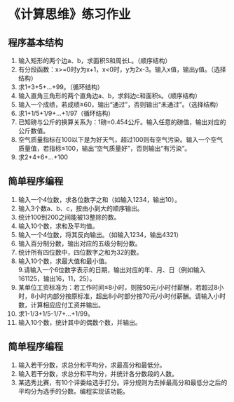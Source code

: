 # 《计算思维》练习作业

## 程序基本结构

1. 输入矩形的两个边a、b，求面积S和周长L。（顺序结构）  
2. 有分段函数：x>=0时y为x+1，x<0时，y为2x-3。输入x值，输出y值。（选择结构）  
3. 求1+3+5+…+99。（循环结构）  
4. 输入直角三角形的两个直角边a、b，求斜边c和面积s。（顺序结构）  
5. 输入一个成绩，若成绩≥60，输出“通过”，否则输出“未通过”。（选择结构）  
6. 求1+1/5+1/9+…+1/97（循环结构）  
7. 已知磅与公斤的换算关系为：1磅=0.454公斤。输入任意的磅值，输出对应的公斤数值。  
8. 空气质量指标在100以下是为好天气，超过100则有空气污染。输入一个空气质量值，若指标≤100，输出“空气质量好”，否则输出“有污染”。  
9. 求2+4+6+…+100  

## 简单程序编程

1. 输入一个4位数，求各位数字之和（如输入1234，输出10）。  
2. 输入3个数a、b、c，按由小到大的顺序输出。  
3. 统计100到200之间能被13整除的数。  
4. 输入10个数，求和及平均值。  
5. 输入一个4位数，将其反向输出。（如输入1234，输出4321）  
6. 输入百分制分数，输出对应的五级分制分数。  
7. 统计所有四位数中，四位数字之和为32的数。  
8. 输入10个数，求最大值和最小值。  
9.请输入一个6位数字表示的日期，输出对应的年、月、日（例如输入161125，输出16，11，25）。  
10. 某单位工资标准为：若工作时间≤8小时，则按50元/小时付薪酬，若超过8小时，8小时内部分按原标准，超出8小时部分按70元/小时付薪酬。请输入小时数，计算相应应付工资并输出。  
11. 求1-1/3+1/5-1/7+…+1/99。  
12. 输入10个数，统计其中的偶数个数，并输出。  

## 简单程序编程

1. 输入若干分数，求总分和平均分，求最高分和最低分。  
2. 输入若干分数，求总分和平均分，并统计各分数段的人数。  
3. 某选秀比赛，有10个评委给选手打分。评分规则为去掉最高分和最低分之后的平均分为选手的分数。编程实现该功能。  